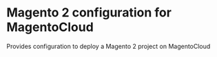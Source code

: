 # Magento 2 configuration for MagentoCloud

Provides configuration to deploy a Magento 2 project on MagentoCloud
